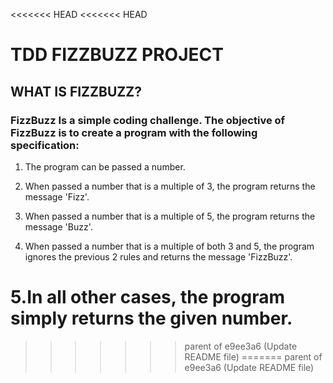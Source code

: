 <<<<<<< HEAD
<<<<<<< HEAD
# TDD FIZZBUZZ PROJECT

## WHAT IS FIZZBUZZ?

### FizzBuzz Is a simple coding challenge. The objective of FizzBuzz is to create a program with the following specification: 
 
  1. The program can be passed a number.
  
  2. When passed a number that is a multiple of 3, the program returns the message 'Fizz'.
  
  3. When passed a number that is a multiple of 5, the program returns the message 'Buzz'.
  
  4.  When passed a number that is a multiple of both 3 and 5, the program ignores the previous 2 rules and returns the message 'FizzBuzz'.
  
  5.In all other cases, the program simply returns the given number.
=======
>>>>>>> parent of e9ee3a6 (Update README file)
=======
>>>>>>> parent of e9ee3a6 (Update README file)
